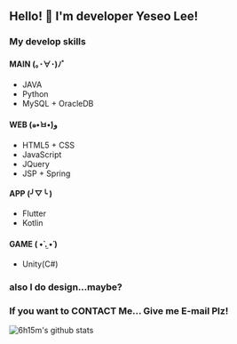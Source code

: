 ## Hello! 🐹 I'm developer Yeseo Lee! 
### My develop skills

#### MAIN (｡･∀･)ﾉﾞ
- JAVA
- Python
- MySQL + OracleDB

#### WEB (๑•̀ㅂ•́)و
- HTML5 + CSS
- JavaScript
- JQuery
- JSP + Spring

#### APP (╯▽╰ )
- Flutter
- Kotlin

#### GAME ( •̀ .̫ •́ )
- Unity(C#)

### also I do design...maybe? 
### If you want to CONTACT Me... Give me E-mail Plz!



![6h15m's github stats](https://github-readme-stats.vercel.app/api?username=6h15m&show_icons=true)
